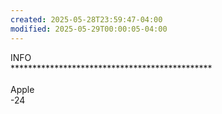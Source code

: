 ```yaml
---
created: 2025-05-28T23:59:47-04:00
modified: 2025-05-29T00:00:05-04:00
---
```


<html><head></head><body style="overflow-wrap: break-word; -webkit-nbsp-mode: space; line-break: after-white-space;">INFO<div>**********************************************</div><div><br></div><div>Apple</div><div>-24</div><div><br></div><div><br></div></body></html>
